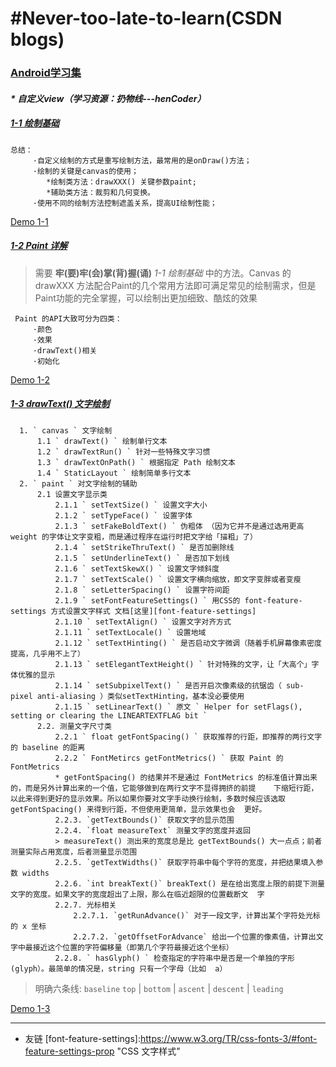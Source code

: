 # #Never-too-late-to-learn(CSDN blogs)
### [Android学习集](https://blog.csdn.net/xiaole0313/article/details/51714223 "如何自学Android, 教大家玩爆Android")

#### _* 自定义view（学习资源：扔物线---henCoder）_
  ##### [1-1 绘制基础](https://hencoder.com/ui-1-1/)

    总结：
         ·自定义绘制的方式是重写绘制方法，最常用的是onDraw()方法；
         ·绘制的关键是canvas的使用；
            *绘制类方法：drawXXX() 关键参数paint;
            *辅助类方法：裁剪和几何变换。
         ·使用不同的绘制方法控制遮盖关系，提高UI绘制性能；
  [Demo 1-1](https://github.com/yztcit/PracticeDraw1 "绘制基础")

   ##### [1-2 Paint 详解](http://hencoder.com/ui-1-2/)

>  需要 **牢(要)牢(会)掌(背)握(诵)** _1-1 绘制基础_ 中的方法。Canvas 的 drawXXX 方法配合Paint的几个常用方法即可满足常见的绘制需求，但是Paint功能的完全掌握，可以绘制出更加细致、酷炫的效果

     Paint 的API大致可分为四类：
         ·颜色
         ·效果
         ·drawText()相关
         ·初始化
  [Demo 1-2](https://github.com/yztcit/PracticeDraw2 "Paint 详解")

   ##### [1-3 drawText() 文字绘制](https://hencoder.com/ui-1-3/)
      
      1. ` canvas ` 文字绘制
          1.1 ` drawText() ` 绘制单行文本
          1.2 ` drawTextRun() ` 针对一些特殊文字习惯
          1.3 ` drawTextOnPath() ` 根据指定 Path 绘制文本
          1.4 ` StaticLayout ` 绘制简单多行文本
      2. ` paint ` 对文字绘制的辅助
          2.1 设置文字显示类
              2.1.1 ` setTextSize() ` 设置文字大小
              2.1.2 ` setTypeFace() ` 设置字体
              2.1.3 ` setFakeBoldText() ` 伪粗体 （因为它并不是通过选用更高 weight 的字体让文字变粗，而是通过程序在运行时把文字给「描粗」了）
              2.1.4 ` setStrikeThruText() ` 是否加删除线
              2.1.5 ` setUnderlineText() ` 是否加下划线
              2.1.6 ` setTextSkewX() ` 设置文字倾斜度
              2.1.7 ` setTextScale() ` 设置文字横向缩放，即文字变胖或者变瘦
              2.1.8 ` setLetterSpacing() ` 设置字符间距
              2.1.9 ` setFontFeatureSettings() ` 用CSS的 font-feature-settings 方式设置文字样式 文档[这里][font-feature-settings]
              2.1.10 ` setTextAlign() ` 设置文字对齐方式
              2.1.11 ` setTextLocale() ` 设置地域
              2.1.12 ` setTextHinting() ` 是否启动文字微调（随着手机屏幕像素密度提高，几乎用不上了）
              2.1.13 ` setElegantTextHeight() ` 针对特殊的文字，让「大高个」字体优雅的显示
              2.1.14 ` setSubpixelText() ` 是否开启次像素级的抗锯齿（ sub-pixel anti-aliasing ）类似setTextHinting，基本没必要使用
              2.1.15 ` setLinearText() ` 原文 ` Helper for setFlags(), setting or clearing the LINEARTEXTFLAG bit `
          2.2. 测量文字尺寸类
              2.2.1 ` float getFontSpacing() ` 获取推荐的行距，即推荐的两行文字的 baseline 的距离
              2.2.2 ` FontMetircs getFontMetrics() ` 获取 Paint 的 FontMetrics
              * getFontSpacing() 的结果并不是通过 FontMetrics 的标准值计算出来的，而是另外计算出来的一个值，它能够做到在两行文字不显得拥挤的前提    下缩短行距，以此来得到更好的显示效果。所以如果你要对文字手动换行绘制，多数时候应该选取 getFontSpacing() 来得到行距，不但使用更简单，显示效果也会  更好。
              2.2.3. `getTextBounds()` 获取文字的显示范围
              2.2.4. `float measureText` 测量文字的宽度并返回
              > measureText() 测出来的宽度总是比 getTextBounds() 大一点点；前者测量实际占用宽度，后者测量显示范围
              2.2.5. `getTextWidths()` 获取字符串中每个字符的宽度，并把结果填入参数 widths
              2.2.6. `int breakText()` breakText() 是在给出宽度上限的前提下测量文字的宽度。如果文字的宽度超出了上限，那么在临近超限的位置截断文  字
              2.2.7. 光标相关
                  2.2.7.1. `getRunAdvance()` 对于一段文字，计算出某个字符处光标的 x 坐标
                  2.2.7.2. `getOffsetForAdvance` 给出一个位置的像素值，计算出文字中最接近这个位置的字符偏移量（即第几个字符最接近这个坐标）
              2.2.8. ` hasGlyph() ` 检查指定的字符串中是否是一个单独的字形 (glyph）。最简单的情况是，string 只有一个字母（比如  a）
   > 明确六条线: `baseline`   `top` | `bottom` | `ascent` | `descent` | `leading`  
   
   [Demo 1-3](https://github.com/yztcit/PracticeDraw3 "文字绘制")

-------------
* 友链
[font-feature-settings]:https://www.w3.org/TR/css-fonts-3/#font-feature-settings-prop "CSS 文字样式"
